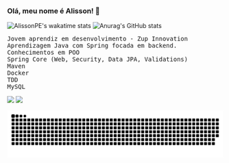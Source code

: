 
### Olá, meu nome é Alisson! 👋
![AlissonPE's wakatime stats](https://github-readme-stats.vercel.app/api/wakatime?username=AlissonPE)
![Anurag's GitHub stats](https://github-readme-stats.vercel.app/api/?username=AlissonPE&show_icons=true&title_color=fff&icon_color=79ff97&text_color=9f9f9f&bg_color=151515)

<pre class="tab">
Jovem aprendiz em desenvolvimento - Zup Innovation
Aprendizagem Java com Spring focada em backend.
Conhecimentos em POO
Spring Core (Web, Security, Data JPA, Validations) 
Maven
Docker
TDD
MySQL
</pre>
<div> 

  <a href = "mailto: AlissonAlmeida342@gmail.com"><img src="https://img.shields.io/badge/-Gmail-%23333?style=for-the-badge&logo=gmail&logoColor=white" target="_blank"></a>
  <a href="https://www.linkedin.com/in/alisson-p-almeida/" target="_blank"><img src="https://img.shields.io/badge/-LinkedIn-%230077B5?style=for-the-badge&logo=linkedin&logoColor=white" target="_blank"></a> 
 
 ![Snake animation](https://github.com/AlissonPE/AlissonPE/blob/output/github-contribution-grid-snake.svg)
 
</div>
